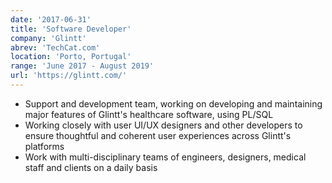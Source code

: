 ```yaml
---
date: '2017-06-31'
title: 'Software Developer'
company: 'Glintt'
abrev: 'TechCat.com'
location: 'Porto, Portugal'
range: 'June 2017 - August 2019'
url: 'https://glintt.com/'
---
```


- Support and development team, working on developing and maintaining major features of Glintt's healthcare software, using PL/SQL
- Working closely with user UI/UX designers and other developers to ensure thoughtful and coherent user experiences across Glintt's platforms
- Work with multi-disciplinary teams of engineers, designers, medical staff and clients on a daily basis
